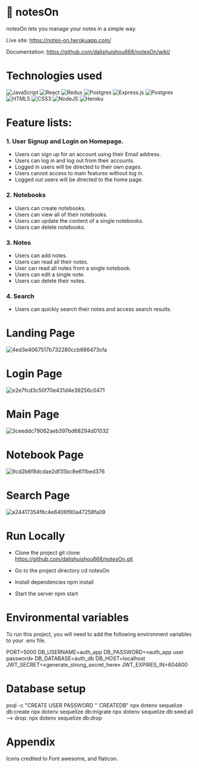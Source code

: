 # 🐼 notesOn
notesOn lets you manage your notes in a simple way.

Live site: https://notes-on.herokuapp.com/

Documentation: https://github.com/dalishuishou668/notesOn/wiki/

# Technologies used
![JavaScript](https://img.shields.io/badge/javascript-%23323330.svg?style=for-the-badge&logo=javascript&logoColor=%23F7DF1E)
![React](https://img.shields.io/badge/react-%2320232a.svg?style=for-the-badge&logo=react&logoColor=%2361DAFB)
![Redux](https://img.shields.io/badge/redux-%23593d88.svg?style=for-the-badge&logo=redux&logoColor=white)
![Postgres](https://img.shields.io/badge/postgres-%23316192.svg?style=for-the-badge&logo=postgresql&logoColor=white)
![Express.js](https://img.shields.io/badge/express.js-%23404d59.svg?style=for-the-badge&logo=express&logoColor=%2361DAFB)
![Postgres](https://img.shields.io/badge/postgres-%23316192.svg?style=for-the-badge&logo=postgresql&logoColor=white)
![HTML5](https://img.shields.io/badge/html5-%23E34F26.svg?style=for-the-badge&logo=html5&logoColor=white)
![CSS3](https://img.shields.io/badge/css3-%231572B6.svg?style=for-the-badge&logo=css3&logoColor=white)
![NodeJS](https://img.shields.io/badge/node.js-6DA55F?style=for-the-badge&logo=node.js&logoColor=white)
![Heroku](https://img.shields.io/badge/heroku-%23430098.svg?style=for-the-badge&logo=heroku&logoColor=white)

# Feature lists:

### 1. User Signup and Login on Homepage.
* Users can sign up for an account using their Email address.
* Users can log in and log out from their accounts.
* Logged in users will be directed to their own pages.
* Users cannot access to main features without log in.
* Logged out users will be directed to the home page.

### 2. Notebooks
* Users can create notebooks.
* Users can view all of their notebooks.
* Users can update the content of a single notebooks.
* Users can delete notebooks.

### 3. Notes
* Users can add notes.
* Users can read all their notes.
* User can read all notes from a single notebook.
* Users can edit a single note.
* Users can delete their notes.

### 4. Search
* Users can quickly search their notes and access search results. 

# Landing Page
![4ed3e4067517b732280ccb686473cfa](https://user-images.githubusercontent.com/92266749/176960207-28818a6f-0694-43a4-a34a-e2437d526d2a.png)

# Login Page
![e2e7fcd3c50f70e431d4e39256c0471](https://user-images.githubusercontent.com/92266749/176960518-35d19e78-ffa1-42c7-9062-f353642bf7cb.png)

# Main Page
![3ceeddc79062aeb397bd68294d01032](https://user-images.githubusercontent.com/92266749/176960284-a340410e-5fba-4a4b-b4c3-29d0169ba940.png)

# Notebook Page
![9cd2b6f8dcdae2df35bc8e611bed376](https://user-images.githubusercontent.com/92266749/176960572-9912949b-16fc-4c50-af2f-f6cd3633e300.png)

# Search Page
![a24417354f6c4e6406f90a47258fa09](https://user-images.githubusercontent.com/92266749/176960657-6aaf84cb-25c0-4910-91b1-0c6b0dcbe39d.png)

# Run Locally

* Clone the project
  git clone https://github.com/dalishuishou668/notesOn.git

* Go to the project directory
  cd notesOn

* Install dependencies
  npm install

* Start the server
  npm start
  
# Environmental variables

To run this project, you will need to add the following environment variables to your .env file.

PORT=5000
DB_USERNAME=auth_app
DB_PASSWORD=«auth_app user password»
DB_DATABASE=auth_db
DB_HOST=localhost
JWT_SECRET=«generate_strong_secret_here»
JWT_EXPIRES_IN=604800
  
# Database setup

  psql -c "CREATE USER <username> PASSWORD '<password>' CREATEDB"
  npx dotenv sequelize db:create
  npx dotenv sequelize db:migrate
  npx dotenv sequelize db:seed:all
  --> drop: npx dotenv sequelize db:drop

# Appendix

Icons credited to Font awesome, and flaticon.

